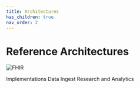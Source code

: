 ```yaml
---
title: Architectures
has_children: true
nav_order: 2
---
```


# Reference Architectures

![FHIR](/site/assets/images/icon-fhir-64.png)

Implementations 
Data Ingest 
Research and Analytics 
